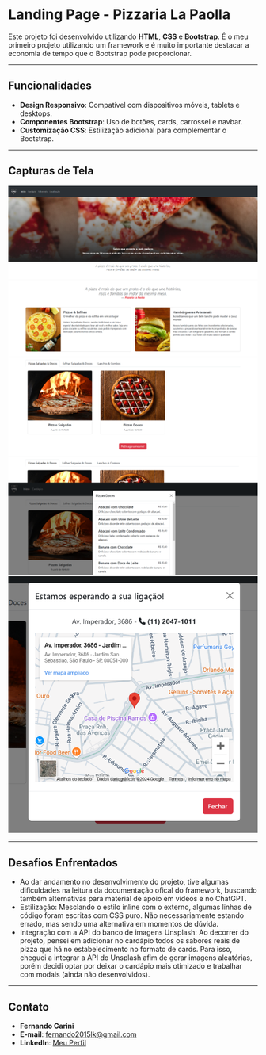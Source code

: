 # Landing Page - Pizzaria La Paolla

Este projeto foi desenvolvido utilizando **HTML**, **CSS** e **Bootstrap**. É o meu primeiro projeto utilizando um framework e é muito importante destacar a economia de tempo que o Bootstrap pode proporcionar.

---

## Funcionalidades

- **Design Responsivo**: Compatível com dispositivos móveis, tablets e desktops.
- **Componentes Bootstrap**: Uso de botões, cards, carrossel e navbar.
- **Customização CSS**: Estilização adicional para complementar o Bootstrap.

---

## Capturas de Tela

![Protótipo em desenvolvimento](assets/img-for-docs/prototipo1.png)
![Início](assets/img-for-docs/initial-page.png)
![Cardápio](assets/img-for-docs/nav-cardapio.png)
![modal para cardápio](assets/img-for-docs/modal-pizza-doce.png)
![modal para localização](assets/img-for-docs/modal-local.png)

---

## Desafios Enfrentados

- Ao dar andamento no desenvolvimento do projeto, tive algumas dificuldades na leitura da documentação ofical do framework, buscando também alternativas para material de apoio em vídeos e no ChatGPT.
- Estilização: Mesclando o estilo inline com o externo, algumas linhas de código foram escritas com CSS puro. Não necessariamente estando errado, mas sendo uma alternativa em momentos de dúvida.
- Integração com a API do banco de imagens Unsplash: Ao decorrer do projeto, pensei em adicionar no cardápio todos os sabores reais de pizza que há no estabelecimento no formato de cards. Para isso, cheguei a integrar a API do Unsplash afim de gerar imagens aleatórias, porém decidi optar por deixar o cardápio mais otimizado e trabalhar com modais (ainda não desenvolvidos).

---

## Contato

- **Fernando Carini**  
- **E-mail**: [fernando2015lk@gmail.com](mailto:fernando2015lk@gmail.com)  
- **LinkedIn**: [Meu Perfil](https://www.linkedin.com/in/fscarini/)

